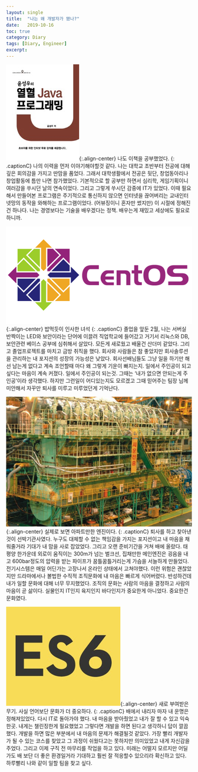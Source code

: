 ```yaml
---
layout:	single
title:	"나는 왜 개발자가 됐나?"
date:	2019-10-16
toc: true
category: Diary
tags: [Diary, Engineer]
excerpt: 
---
```


![](/assets/img/1*Fw5Yi-rX-k9-oGgjaTlvdA.jpeg){:.align-center}
나도 이책을 공부했었다.
{: .captionC}
나의 이력을 먼저 이야기해야할것 같다. 나는 대학교 초반부터 전공에 대해 깊은 회의감을 가지고 딴맘을 품었다. 그래서 대학생활에서 전공은 뒷단, 창업동아리나 창업활동에 틈만 나면 참가했었다. 기본적으로 할 공부만 하면서 심리학, 게임기획이니 여러감을 쑤시던 날의 연속이었다. 그리고 그렇게 쑤시던 감중에 IT가 있었다. 이때 필요해서 만들어본 프로그램은 주기적으로 통신하지 않으면 인터넷을 끊어버리는 교내인터넷망의 동작을 와해하는 프로그램이었다. (어뷰징이니 혼자만 썼지만) 이 시절에 정해진건 하나다. 나는 경영보다는 기술을 배우겠다는 정책. 배우는게 재밌고 세상에도 필요로 하니까.

![](/assets/img/1*HJgFXuIs94Ziap8Pfnay3w.png){:.align-center}
밥먹듯이 인사한 녀석
{: .captionC}
졸업을 앞둔 2월, 나는 서버실 반짝이는 LED와 보안이라는 단어에 이끌려 직업학교에 들어갔고 거기서 리눅스와 DB, 보안관련 베이스 공부에 심취해서 살았다. 모든게 새로웠고 배울건 산더미 같았다. 그리고 졸업프로젝트를 마치고 금방 취직을 했다. 회사와 사람들은 참 좋았지만 회사솔루션을 관리하는 내 포지션의 성장의 가능성은 낮았다. 회사선배님들도 그냥 일을 하기만 해선 남는게 없다고 계속 조언할때 마다 왜 그렇게 기운이 빠지는지. 일에서 주인공이 되고 싶다는 마음이 계속 커졌다. 일에서 주인공이 되는것. 그때는 ‘내가 없으면 안되는게 주인공’이라 생각했다. 하지만 그런일이 어디있는지도 모르겠고 그때 믿어주는 팀장 님께 미안해서 자꾸만 퇴사를 미루고 미루었던게 기억난다.

![](/assets/img/1*FpgKfAJOnmI8lB9wtz-rIA.jpeg){:.align-center}
실제로 보면 아파트만한 엔진이다.
{: .captionC}
퇴사를 하고 찾아낸것이 선박기관사였다. 누구도 대체할 수 없는 책임감을 가지는 포지션이고 내 마음을 채워줄거라 기대가 내 맘을 사로 잡았었다. 그리고 오랜 준비기간을 거쳐 배에 올랐다. 태평양 한가운데 외로이 움직이는 300m가 넘는 벌크선, 집채만한 메인엔진은 굉음을 내고 600bar정도의 압력을 받는 파이프가 꿈틀꿈틀거리는게 가슴을 서늘하게 만들었다. 전기시스템은 매일 어딘가는 고장나서 온라인 상태에서 고쳐야했다. 이런 위험은 괜찮았지만 드라마에서나 볼법한 수직적 조직문화에 내 마음은 빠르게 식어버렸다. 반성하건데 내가 일할 문화에 대해 너무 무지했었다. 조직의 문화는 사람의 마음을 결정하고 사람의 마음이 곧 삶이다. 실물인지 IT인지 육지인지 바다인지가 중요한게 아니었다. 중요한건 문화였다.

![](/assets/img/1*gQovZ44cGJOfZU3FRMLZoA.jpeg){:.align-center}
새로 부여받은 무기. 사실 언어보단 문화가 더 중요하다.
{: .captionC}
배에서 내리자 마자 내 운명은 정해져있었다. 다시 IT로 돌아가야 했다. 내 마음을 받아줬었고 내가 잘 할 수 있고 익숙한곳. 내게는 챌린징한게 필요했었고 그렇다면 개발을 하면 된다고 생각하니 답이 깔끔했다. 개발을 하면 많은 부분에서 내 마음의 문제가 해결될것 같았다. 가장 빨리 개발자가 될 수 있는 코스를 찾았고 그 과정이 쉬웠다고는 못하지만 의미있었고 내게 자신감을 주었다. 그리고 이제 구직 전 마무리를 작업을 하고 있다. 미래는 어떨지 모르지만 어딜가도 배 보단 더 좋은 환경일거라 기대하고 훨씬 잘 적응할수 있으리라 확신하고 있다. 하루빨리 나와 같이 일할 팀을 찾고 싶다.

  